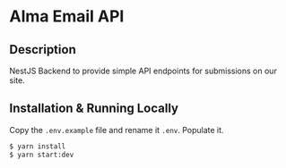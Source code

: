 # Alma Email API

## Description

NestJS Backend to provide simple API endpoints for submissions on our site.

## Installation & Running Locally

Copy the `.env.example` file and rename it `.env`. Populate it.

```bash
$ yarn install
$ yarn start:dev
```